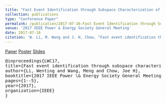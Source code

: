 ```yaml
---
title: "Fast Event Identification through Subspace Characterization of PMU Data in Power Systems" 
collection: publications
type: "Conference Paper"
permalink: /publication/2017-07-16-Fast Event Identification through Subspace Characterization of PMU Data in Power Systems
venue: '2017 IEEE Power & Energy Society General Meeting' 
date: 2017-07-16   
citation: 'W. Li, M. Wang and J. H. Chow, "Fast event identification through subspace characterization of PMU data in power systems," 2017 IEEE Power & Energy Society General Meeting, Chicago, IL, 2017, pp. 1-5.'
--- 
```

[Paper](http://Wendy0601.github.io/files/fast.pdf) 
[Poster](http://Wendy0601.github.io/files/2017_PES_poster.pdf)
[Slides](http://Wendy0601.github.io/files/Fast_identification.pdf)
<pre>
@inproceedings{LWC17,
title={Fast event identification through subspace characterization of PMU data in power systems},
author={Li, Wenting and Wang, Meng and Chow, Joe H},
booktitle={2017 IEEE Power \& Energy Society General Meeting},
pages={1--5},
year={2017},
organization={IEEE}
}
</pre>
 
